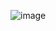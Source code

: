 ![image](https://github.com/AlphaNecron/Zephyrus-G14-GA401QH-EFI/assets/57827456/b9ec2bc9-e8a7-4fac-bb26-197d48a60117)
